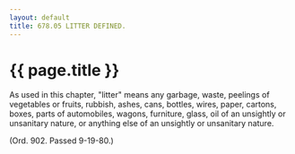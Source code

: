 ```yaml
---
layout: default 
title: 678.05 LITTER DEFINED.
---
```


{{ page.title }}
================

As used in this chapter, "litter" means any garbage, waste, peelings of
vegetables or fruits, rubbish, ashes, cans, bottles, wires, paper,
cartons, boxes, parts of automobiles, wagons, furniture, glass, oil of
an unsightly or unsanitary nature, or anything else of an unsightly or
unsanitary nature.

(Ord. 902. Passed 9-19-80.)
